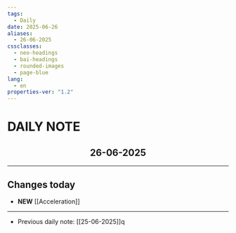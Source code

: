 ```yaml
---
tags:
  - Daily
date: 2025-06-26
aliases:
  - 26-06-2025
cssclasses:
  - neo-headings
  - bai-headings
  - rounded-images
  - page-blue
lang:
  - en
properties-ver: "1.2"
---
```

# DAILY NOTE
<h2 style="text-align:center;">26-06-2025</h2>

***

## Changes today
- **NEW** [[Acceleration]]

***
- Previous daily note: [[25-06-2025]]q